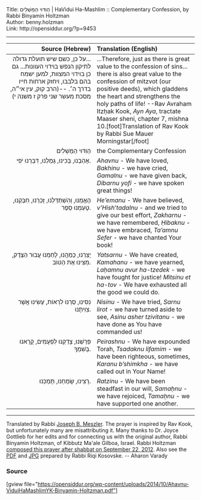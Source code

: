 <html>
<head></head>
<body>
Title: הַוִּדּוּי הַמַּשְׁלִים | HaVidui Ha-Mashlim :: Complementary Confession, by Rabbi Binyamin Holtzman<br />
Author: benny.holzman<br />
Link: http://opensiddur.org/?p=9453
<p />
<hr />

<table style="margin-left: auto;margin-right: auto;" class="draggable">
<thead><tr><th id="x" style="text-align: right;">Source (Hebrew)</th><th style="text-align: left;">Translation (English)</th></tr></thead>
<tbody>
<tr>
<td style="vertical-align:top;" width="46%">
<div class="commentary" style="text-align: right;"><span lang="he">
‏...על כן, 
כשם שיש תועלת גדולה לתיקון הנפש 
בוידוי העוונות... 
גם כן 
בוידוי המצוות, 
למען ישמח בהם בלבבו, 
ויחזק ארחות חייו בדרך ה׳.‏ 
--<span class="citation">(הרב קוק, עין אי״ה, מסכת מעשר שני פרק ז משנה י)‏</span>
</span></div></td>
 
<td width="53%"><div class="english">
...Therefore, 
just as there is great value 
to the confession of sins... 
there is also great value 
to the confession of mitzvot (our positive deeds), 
which gladdens the heart 
and strengthens the holy paths of life!
--Rav Avraham Itzḥak Kook, <em>Ayn Aya</em>, tractate Maaser sheni, chapter 7, mishna 10.[foot]Translation of Rav Kook by Rabbi Sue Mauer Morningstar[/foot]
</div></td>
</tr>


<tr>
<td style="vertical-align:top;" width="46%">
<div class="commentary" style="text-align: right;"><span lang="he">
הַוִּדּוּי הַמַּשְׁלִים
</span></div></td>
 
<td width="53%"><div class="english">
the Complementary Confession
    </div></td></tr>


<tr><td style="vertical-align:top;" width="46%"><div class="liturgy" style="text-align: right;"><span lang="he">
אָהַבְנוּ, 
בָּכִינוּ, 
גָּמַלְנוּ, 
דִּבַּרְנוּ יֹפִי.
</span></div></td>
 
<td width="53%"><div class="english">
<em>Ahavnu</em> - We have loved, 
<em>Bakhinu</em> - we have cried, 
<em>Gamalnu</em> - we have given back, 
<em>Dibarnu yofi</em> - we have spoken great things!  
    </div></td></tr>


<tr><td style="vertical-align:top;" width="46%"><div class="liturgy" style="text-align: right;"><span lang="he">
הֶאֱמַנּוּ, 
וְהִשְׁתַּדַּלְנוּ, 
זָכַרְנוּ, 
חִבַּקְנוּ, 
טָעַמְנוּ סֵפֶר.
</span></div></td>
 
<td width="53%"><div class="english">
<em>He’emanu</em> - We have believed, 
<em>v’Hish’tadalnu</em> - and we tried to give our best effort, 
<em>Zakharnu</em> - we have remembered, 
<em>Ḥibaknu</em> - we have embraced, 
<em>Ta’amnu Sefer</em> - we have chanted Your book! 
    </div></td></tr>


<tr><td style="vertical-align:top;" width="46%"><div class="liturgy" style="text-align: right;"><span lang="he">
יָצַרְנוּ, 
כָּמַהֲנוּ, 
לָחַמְנוּ עֲבוּר הַצֶּדֶק, 
מִצִּינוּ אֶת הַטּוֺב.
</span></div></td>
 
<td width="53%"><div class="english">
<em>Yatsarnu</em> - We have created, 
<em>Kamahanu</em> - we have yearned, 
<em>Laḥamnu avur ha-tzedek</em> - we have fought for justice! 
<em>Mitsinu et ha-tov</em> - We have exhausted all the good we could do.
    </div></td></tr>


<tr><td style="vertical-align:top;" width="46%"><div class="liturgy" style="text-align: right;"><span lang="he">
נִסִּינוּ, 
סַרְנוּ לִרְאוֹת, 
עָשִׂינוּ אֲשֶׁר צִוִּיתָנוּ.
</span></div></td>
 
<td width="53%"><div class="english">
<em>Nisinu</em> - We have tried, 
<em>Sarnu lirot</em> - we have turned aside to see, 
<em>Asinu asher tzivitanu</em> - we have done as You have commanded us!  
    </div></td></tr>


<tr><td style="vertical-align:top;" width="46%"><div class="liturgy" style="text-align: right;"><span lang="he">
פֵּרַשְׁנוּ, 
צָדַקְנוּ לִפְעָמִים, 
קָרָאנוּ בְּשִׁמְךָ.
</span></div></td>
 
<td width="53%"><div class="english">
<em>Peirashnu</em> - We have expounded Torah, 
<em>Tsadaknu lifamim</em> - we have been righteous, sometimes, 
<em>Karanu b’shimkha</em> - we have called out in Your Name!  
    </div></td></tr>


<tr><td style="vertical-align:top;" width="46%"><div class="liturgy" style="text-align: right;"><span lang="he">
רָצִינוּ, 
שָׂמַחְנוּ, 
תָּמַכְנוּ.
</span></div></td>
 
<td width="53%"><div class="english">
<em>Ratzinu</em> - We have been steadfast in our will, 
<em>Samaḥnu</em> - we have rejoiced, 
<em>Tamaḥnu</em> - we have supported one another.
</td></tr>
</tbody></table>

<hr />

Translated by Rabbi <a href="http://www.rabbimeszler.com/">Joseph B. Meszler</a>. The prayer is inspired by Rav Kook, but unfortunately many are misattributing it. Many thanks to Dr. Joyce Gottlieb for her edits and for connecting us with the original author, Rabbi Binyamin Holtzman, of Kibbutz Ma'ale Gilboa, Israel. Rabbi Holtzman <a href="https://www.facebook.com/photo.php?fbid=414178048638558&set=a.169213426468356.40805.100001391004249&type=1&permPage=1">composed this prayer after shabbat on September 22, 2012</a>. Also see the <a href="https://opensiddur.org/wp-content/uploads/2014/10/Ahavnu-ViduiHaMashlimYK-Binyamin-Holtzman.pdf">PDF</a> and <a href="https://opensiddur.org/wp-content/uploads/2014/10/Ahavnu-ViduiHaMashlimYK-Binyamin-Holtzman.jpg">JPG</a> prepared by Rabbi Riqi Kosovske. -- Aharon Varady

<h3>Source</h3>

[gview file="https://opensiddur.org/wp-content/uploads/2014/10/Ahavnu-ViduiHaMashlimYK-Binyamin-Holtzman.pdf"]
</body>
</html>